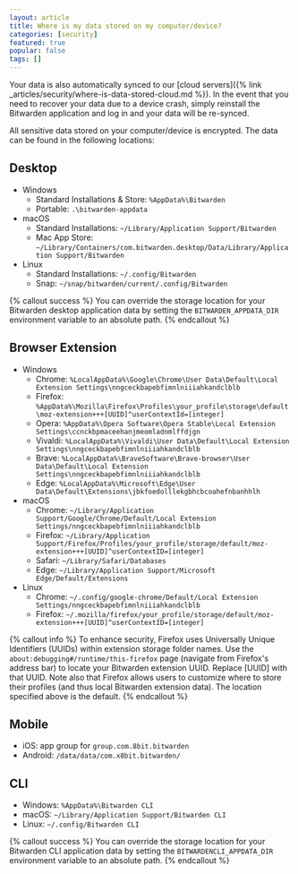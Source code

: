 ```yaml
---
layout: article
title: Where is my data stored on my computer/device?
categories: [security]
featured: true
popular: false
tags: []
---
```


Your data is also automatically synced to our [cloud servers]({% link _articles/security/where-is-data-stored-cloud.md %}). In the event that you need to recover your data due to a device crash, simply reinstall the Bitwarden application and log in and your data will be re-synced.

All sensitive data stored on your computer/device is encrypted. The data can be found in the following locations:

## Desktop

- Windows
  - Standard Installations &amp; Store: `%AppData%\Bitwarden`
  - Portable: `.\bitwarden-appdata`
- macOS
  - Standard Installations: `~/Library/Application Support/Bitwarden`
  - Mac App Store: `~/Library/Containers/com.bitwarden.desktop/Data/Library/Application Support/Bitwarden`
- Linux
  - Standard Installations: `~/.config/Bitwarden`
  - Snap: `~/snap/bitwarden/current/.config/Bitwarden`

{% callout success %}
You can override the storage location for your Bitwarden desktop application data by setting the `BITWARDEN_APPDATA_DIR` environment variable to an absolute path.
{% endcallout %}

## Browser Extension

- Windows
  - Chrome: `%LocalAppData%\Google\Chrome\User Data\Default\Local Extension Settings\nngceckbapebfimnlniiiahkandclblb`
  - Firefox: `%AppData%\Mozilla\Firefox\Profiles\your_profile\storage\default\moz-extension+++[UUID]^userContextId=[integer]`
  - Opera: `%AppData%\Opera Software\Opera Stable\Local Extension Settings\ccnckbpmaceehanjmeomladnmlffdjgn`
  - Vivaldi: `%LocalAppData%\Vivaldi\User Data\Default\Local Extension Settings\nngceckbapebfimnlniiiahkandclblb`
  - Brave: `%LocalAppData%\BraveSoftware\Brave-browser\User Data\Default\Local Extension Settings\nngceckbapebfimnlniiiahkandclblb`
  - Edge: `%LocalAppData%\Microsoft\Edge\User Data\Default\Extensions\jbkfoedolllekgbhcbcoahefnbanhhlh`
- macOS
  - Chrome: `~/Library/Application Support/Google/Chrome/Default/Local Extension Settings/nngceckbapebfimnlniiiahkandclblb`
  - Firefox: `~/Library/Application Support/Firefox/Profiles/your_profile/storage/default/moz-extension+++[UUID]^userContextID=[integer]`
  - Safari: `~/Library/Safari/Databases`
  - Edge: `~/Library/Application Support/Microsoft Edge/Default/Extensions`
- Linux
  - Chrome: `~/.config/google-chrome/Default/Local Extension Settings/nngceckbapebfimnlniiiahkandclblb`
  - Firefox: `~/.mozilla/firefox/your_profile/storage/default/moz-extension+++[UUID]^userContextID=[integer]`

{% callout info %}
To enhance security, Firefox uses Universally Unique Identifiers (UUIDs) within extension storage folder names. Use the `about:debugging#/runtime/this-firefox` page (navigate from Firefox's address bar) to locate your Bitwarden extension UUID. Replace [UUID] with that UUID. Note also that Firefox allows users to customize where to store their profiles (and thus local Bitwarden extension data). The location specified above is the default.
{% endcallout %}

## Mobile

- iOS: app group for `group.com.8bit.bitwarden`
- Android: `/data/data/com.x8bit.bitwarden/`

## CLI

- Windows: `%AppData%\Bitwarden CLI`
- macOS: `~/Library/Application Support/Bitwarden CLI`
- Linux: `~/.config/Bitwarden CLI`

{% callout success %}
You can override the storage location for your Bitwarden CLI application data by setting the `BITWARDENCLI_APPDATA_DIR` environment variable to an absolute path.
{% endcallout %}
